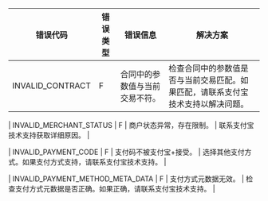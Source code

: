 | 错误代码 | 错误类型 | 错误信息 | 解决方案 |
| --- | --- | --- | --- |
| INVALID\_CONTRACT | F | 合同中的参数值与当前交易不符。 | 检查合同中的参数值是否与当前交易匹配。如果匹配，请联系支付宝技术支持以解决问题。 |

| INVALID\_MERCHANT\_STATUS | F | 商户状态异常，存在限制。 | 联系支付宝技术支持获取详细原因。 |

| INVALID\_PAYMENT\_CODE | F | 支付码不被支付宝+接受。 | 选择其他支付方式。如果支付方式支持，请联系支付宝技术支持。 |

| INVALID\_PAYMENT\_METHOD\_META\_DATA | F | 支付方式元数据无效。 | 检查支付方式元数据是否正确。如果正确，请联系支付宝技术支持。 |